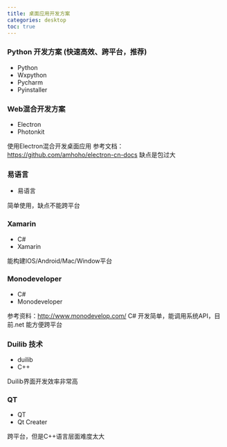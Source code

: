```yaml
---
title: 桌面应用开发方案
categories: desktop
toc: true
---
```


### Python 开发方案 (快速高效、跨平台，推荐)

- Python 
- Wxpython 
- Pycharm 
- Pyinstaller 

### Web混合开发方案

- Electron
- Photonkit

使用Electron混合开发桌面应用
参考文档：https://github.com/amhoho/electron-cn-docs
缺点是包过大


### 易语言

- 易语言

简单使用，缺点不能跨平台

### Xamarin

- C# 
- Xamarin

能构建IOS/Android/Mac/Window平台

### Monodeveloper

- C#
- Monodeveloper

参考资料：http://www.monodevelop.com/
C# 开发简单，能调用系统API，目前.net 能方便跨平台 

### Duilib 技术

- duilib
- C++


Duilib界面开发效率非常高

### QT

- QT 
- Qt Creater

跨平台，但是C++语言层面难度太大






